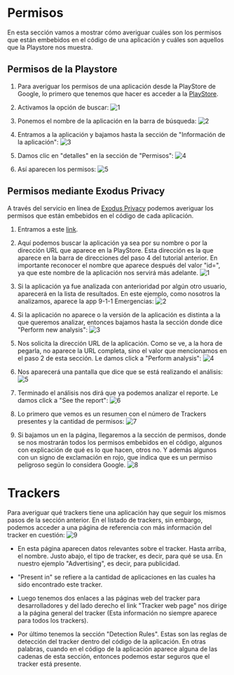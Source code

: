 # Permisos

En esta sección vamos a mostrar cómo averiguar cuáles son los permisos que están embebidos en el código de una aplicación y cuáles son aquellos que la Playstore nos muestra. 

## Permisos de la Playstore

1. Para averiguar los permisos de una aplicación desde la PlayStore de Google, lo primero que tenemos que hacer es acceder a la [PlayStore](https://play.google.com/store/apps). 

2. Activamos la opción de buscar:
![1](./capturas_de_pantalla/permisos/1-permisos-playstore.png)

3. Ponemos el nombre de la aplicación en la barra de búsqueda:
![2](./capturas_de_pantalla/permisos/2-permisos-playstore.png)

4. Entramos a la aplicación y bajamos hasta la sección de "Información de la aplicación":
![3](./capturas_de_pantalla/permisos/3-permisos-playstore.png)

5. Damos clic en "detalles" en la sección de "Permisos":
![4](./capturas_de_pantalla/permisos/4-permisos-playstore.png)

6. Así aparecen los permisos:
![5](./capturas_de_pantalla/permisos/5-permisos-playstore.png)

## Permisos mediante Exodus Privacy

A través del servicio en línea de [Exodus Privacy](https://exodus-privacy.eu.org/en/) podemos averiguar los permisos que están embebidos en el código de cada aplicación.

1. Entramos a este [link](https://reports.exodus-privacy.eu.org/en/).

2. Aquí podemos buscar la aplicación ya sea por su nombre o por la dirección URL que aparece en la PlayStore. Esta dirección es la que aparece en la barra de direcciones del paso 4 del tutorial anterior. En importante reconocer el nombre que aparece después del valor "id=", ya que este nombre de la aplicación nos servirá más adelante. 
![1](./capturas_de_pantalla/permisos/1-permisos-exodus.png)

3. Si la aplicación ya fue analizada con anterioridad por algún otro usuario, aparecerá en la lista de resultados. En este ejemplo, como nosotros la analizamos, aparece la app 9-1-1 Emergencias:
![2](./capturas_de_pantalla/permisos/2-permisos-exodus.png)

4. Si la aplicación no aparece o la versión de la aplicación es distinta a la que queremos analizar, entonces bajamos hasta la sección donde dice "Perform new analysis":
![3](./capturas_de_pantalla/permisos/3-permisos-exodus.png)

5. Nos solicita la dirección URL de la aplicación. Como se ve, a la hora de pegarla, no aparece la URL completa, sino el valor que mencionamos en el paso 2 de esta sección. Le damos click a "Perform analysis":
![4](./capturas_de_pantalla/permisos/4-permisos-exodus.png)

6. Nos aparecerá una pantalla que dice que se está realizando el análisis:
![5](./capturas_de_pantalla/permisos/5-permisos-exodus.png)

7. Terminado el análisis nos dirá que ya podemos analizar el reporte. Le damos click a "See the report":
![6](./capturas_de_pantalla/permisos/6-permisos-exodus.png)

8. Lo primero que vemos es un resumen con el número de Trackers presentes y la cantidad de permisos:
![7](./capturas_de_pantalla/permisos/7-permisos-exodus.png) 

9. Si bajamos un en la página, llegaremos a la sección de permisos, donde se nos mostrarán todos los permisos embebidos en el código, algunos con explicación de qué es lo que hacen, otros no. Y además algunos con un signo de exclamación en rojo, que indica que es un permiso peligroso según lo considera Google.
![8](./capturas_de_pantalla/permisos/8-permisos-exodus.png)

# Trackers

Para averiguar qué trackers tiene una aplicación hay que seguir los mismos pasos de la sección anterior. En el listado de trackers, sin embargo, podemos acceder a una página de referencia con más información del tracker en cuestión:
![9](./capturas_de_pantalla/permisos/9-permisos-exodus.png)

- En esta página aparecen datos relevantes sobre el tracker. Hasta arriba, el nombre. Justo abajo, el tipo de tracker, es decir, para qué se usa. En nuestro ejemplo "Advertising", es decir, para publicidad.

- "Present in" se refiere a la cantidad de aplicaciones en las cuales ha sido encontrado este tracker.

- Luego tenemos dos enlaces a las páginas web del tracker para desarrolladores y del lado derecho el link "Tracker web page" nos dirige a la página general del tracker (Esta información no siempre aparece para todos los trackers).

- Por último tenemos la sección "Detection Rules". Estas son las reglas de detección del tracker dentro del código de la aplicación. En otras palabras, cuando en el código de la aplicación aparece alguna de las cadenas de esta sección, entonces podemos estar seguros que el tracker está presente. 




